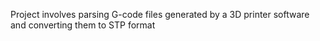 Project involves parsing G-code files generated by a 3D printer software and converting them to STP format
